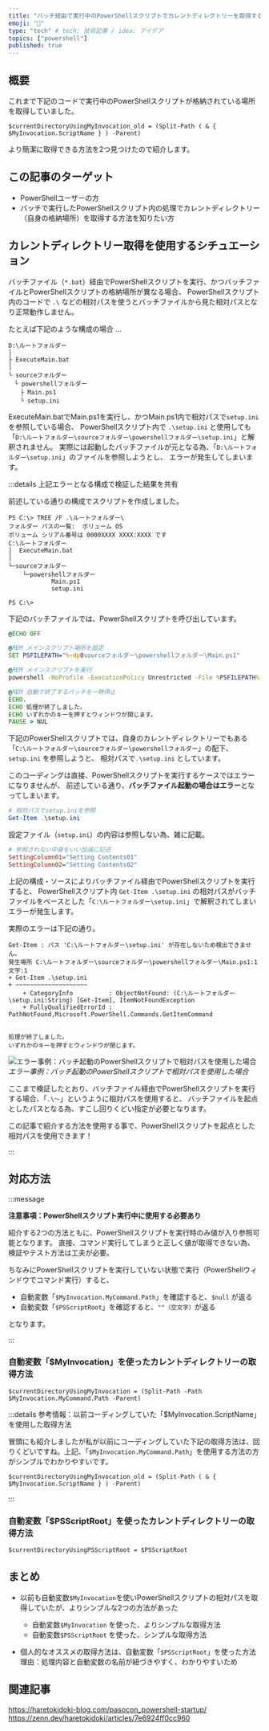 ```yaml
---
title: "バッチ経由で実行中のPowerShellスクリプトでカレントディレクトリーを取得する2つの方法"
emoji: "📂"
type: "tech" # tech: 技術記事 / idea: アイデア
topics: ["powershell"]
published: true
---
```

## 概要

これまで下記のコードで実行中のPowerShellスクリプトが格納されている場所を取得していました。

```powershell:以前使っていた「$MyInvocation.ScriptName」を使用した取得方法
$currentDirectoryUsingMyInvocation_old = (Split-Path ( & { $MyInvocation.ScriptName } ) -Parent)
```

より簡潔に取得できる方法を2つ見つけたので紹介します。

## この記事のターゲット

- PowerShellユーザーの方
- バッチで実行したPowerShellスクリプト内の処理でカレントディレクトリー（自身の格納場所）を取得する方法を知りたい方

## カレントディレクトリー取得を使用するシチュエーション

バッチファイル（`*.bat`）経由でPowerShellスクリプトを実行、かつバッチファイルとPowerShellスクリプトの格納場所が異なる場合、
PowerShellスクリプト内のコードで `.\` などの相対パスを使うとバッチファイルから見た相対パスとなり正常動作しません。

たとえば下記のような構成の場合 ...

```:ディレクトリー（フォルダー）構成
D:\ルートフォルダー
│
├ ExecuteMain.bat
│
└ sourceフォルダー
　└ powershellフォルダー
　　├ Main.ps1
　　└ setup.ini
```

ExecuteMain.batでMain.ps1を実行し、かつMain.ps1内で相対パスで`setup.ini`を参照している場合、
PowerShellスクリプト内で `.\setup.ini` と使用しても「`D:\ルートフォルダー\sourceフォルダー\powershellフォルダー\setup.ini`」と解釈されません。
実際には起動したバッチファイルが元となる為、「`D:\ルートフォルダー\setup.ini`」のファイルを参照しようとし、
エラーが発生してしまいます。

:::details 上記エラーとなる構成で検証した結果を共有

前述している通りの構成でスクリプトを作成しました。

```:フォルダー構成
PS C:\> TREE /F .\ルートフォルダー\
フォルダー パスの一覧:  ボリューム OS
ボリューム シリアル番号は 0000XXXX XXXX:XXXX です
C:\ルートフォルダー
│  ExecuteMain.bat
│
└─sourceフォルダー
    └─powershellフォルダー
            Main.ps1
            setup.ini

PS C:\>
```

下記のバッチファイルでは、PowerShellスクリプトを呼び出しています。

```batch:ExecuteMain.bat
@ECHO OFF

@REM メインスクリプト場所を設定
SET PSFILEPATH="%~dp0sourceフォルダー\powershellフォルダー\Main.ps1"

@REM メインスクリプトを実行
powershell -NoProfile -ExecutionPolicy Unrestricted -File %PSFILEPATH%

@REM 自動で終了するバッチを一時停止
ECHO.
ECHO 処理が終了しました。
ECHO いずれかのキーを押すとウィンドウが閉じます。
PAUSE > NUL
```

下記のPowerShellスクリプトでは、自身のカレントディレクトリーでもある「`C:\ルートフォルダー\sourceフォルダー\powershellフォルダー`」の配下、 `setup.ini` を参照しようと、
相対パスで`.\setup.ini` としています。

このコーディングは直接、PowerShellスクリプトを実行するケースではエラーになりませんが、
前述している通り、**バッチファイル起動の場合はエラー**となってしまいます。

```powershell:Main.ps1
# 相対パスでsetup.iniを参照
Get-Item .\setup.ini
```

設定ファイル（`setup.ini`）の内容は参照しない為、雑に記載。

```ini:setup.ini
# 参照されない中身をいい加減に記述
SettingColumn01="Setting Contents01"
SettingColumn02="Setting Contents02"
```

上記の構成・ソースによりバッチファイル経由でPowerShellスクリプトを実行すると、
PowerShellスクリプト内 `Get-Item .\setup.ini` の相対パスがバッチファイルをベースとした「`C:\ルートフォルダー\setup.ini`」で解釈されてしまいエラーが発生します。

実際のエラーは下記の通り。

```:実際に実行した結果
Get-Item : パス 'C:\ルートフォルダー\setup.ini' が存在しないため検出できません。
発生場所 C:\ルートフォルダー\sourceフォルダー\powershellフォルダー\Main.ps1:1 文字:1
+ Get-Item .\setup.ini
+ ~~~~~~~~~~~~~~~~~~~~
    + CategoryInfo          : ObjectNotFound: (C:\ルートフォルダー\setup.ini:String) [Get-Item], ItemNotFoundException
    + FullyQualifiedErrorId : PathNotFound,Microsoft.PowerShell.Commands.GetItemCommand


処理が終了しました。
いずれかのキーを押すとウィンドウが閉じます。
```

![エラー事例：バッチ起動のPowerShellスクリプトで相対パスを使用した場合](https://storage.googleapis.com/zenn-user-upload/fd0da7faf447-20240507.png)
*エラー事例：バッチ起動のPowerShellスクリプトで相対パスを使用した場合*

ここまで検証したとおり、バッチファイル経由でPowerShellスクリプトを実行する場合、「`.\～`」というように相対パスを使用すると、
バッチファイルを起点としたパスとなる為、すこし回りくどい指定が必要となります。

この記事で紹介する方法を使用する事で、PowerShellスクリプトを起点とした相対パスを使用できます！

:::

## 対応方法

:::message

**注意事項：PowerShellスクリプト実行中に使用する必要あり**

紹介する2つの方法ともに、PowerShellスクリプトを実行時のみ値が入り参照可能となります。
直接、コマンド実行してしまうと正しく値が取得できない為、検証やテスト方法は工夫が必要。

ちなみにPowerShellスクリプトを実行していない状態で実行（PowerShellウィンドウでコマンド実行）すると、

- 自動変数「`$MyInvocation.MyCommand.Path`」を確認すると、`$null` が返る
- 自動変数「`$PSScriptRoot`」を確認すると、`""（空文字）`が返る

となります。

:::

### 自動変数「$MyInvocation」を使ったカレントディレクトリーの取得方法

```powershell:「$MyInvocation.MyCommand.Path」を使用した取得方法
$currentDirectoryUsingMyInvocation = (Split-Path -Path $MyInvocation.MyCommand.Path -Parent)
```

:::details 参考情報：以前コーディングしていた「$MyInvocation.ScriptName」を使用した取得方法

冒頭にも紹介しましたが私が以前にコーディングしていた下記の取得方法は、回りくどいですね。上記、「`$MyInvocation.MyCommand.Path`」を使用する方法の方がシンプルでわかりやすいです。

```powershell:以前コーディングしていた「$MyInvocation.ScriptName」を使用した取得方法
$currentDirectoryUsingMyInvocation_old = (Split-Path ( & { $MyInvocation.ScriptName } ) -Parent)
```

:::

### 自動変数「$PSScriptRoot」を使ったカレントディレクトリーの取得方法

```powershell:$PSScriptRoot
$currentDirectoryUsingPSScriptRoot = $PSScriptRoot
```

## まとめ

- 以前も自動変数`$MyInvocation`を使いPowerShellスクリプトの相対パスを取得していたが、よりシンプルな2つの方法があった
    - 自動変数`$MyInvocation` を使った、よりシンプルな取得方法
    - 自動変数`$PSScriptRoot` を使った、シンプルな取得方法

- 個人的なオススメの取得方法は、自動変数「`$PSScriptRoot`」を使った方法
    理由：処理内容と自動変数の名前が紐づきやすく、わかりやすいため

## 関連記事

https://haretokidoki-blog.com/pasocon_powershell-startup/
https://zenn.dev/haretokidoki/articles/7e6924ff0cc960
